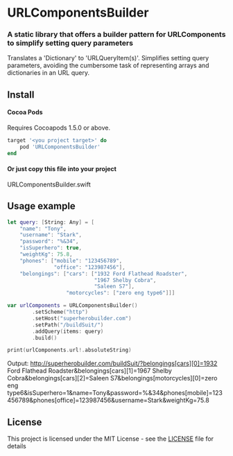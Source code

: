 # URLComponentsBuilder
### A static library that offers a builder pattern for URLComponents to simplify setting query parameters
Translates a 'Dictionary' to 'URLQueryItem(s)'. Simplifies setting query parameters, avoiding the cumbersome task of representing arrays and dictionaries in an URL query.

## Install

#### Cocoa Pods
Requires Cocoapods 1.5.0 or above.

```ruby
target '<you project target>' do
    pod 'URLComponentsBuilder'
end
```

#### Or just copy this file into your project
URLComponentsBuilder.swift

## Usage example


```swift
let query: [String: Any] = [
    "name": "Tony",
    "username": "Stark",
    "password": "%&34",
    "isSuperhero": true,
    "weightKg": 75.8,
    "phones": ["mobile": "123456789",
               "office": "123987456"],
    "belongings": ["cars": ["1932 Ford Flathead Roadster",
                            "1967 Shelby Cobra",
                            "Saleen S7"], 
                   "motorcycles": ["zero eng type6"]]]

var urlComponents = URLComponentsBuilder()
        .setScheme("http")
        .setHost("superherobuilder.com")
        .setPath("/buildSuit/")
        .addQuery(items: query)
        .build()

print(urlComponents.url!.absoluteString)
```
Output:
http://superherobuilder.com/buildSuit/?belongings[cars][0]=1932 Ford Flathead Roadster&belongings[cars][1]=1967 Shelby Cobra&belongings[cars][2]=Saleen S7&belongings[motorcycles][0]=zero eng type6&isSuperhero=1&name=Tony&password=%&34&phones[mobile]=123456789&phones[office]=123987456&username=Stark&weightKg=75.8

## License

This project is licensed under the MIT License - see the [LICENSE](LICENSE) file for details
